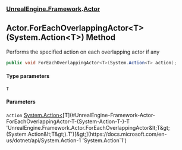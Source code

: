 ### [UnrealEngine.Framework](./UnrealEngine-Framework.md 'UnrealEngine.Framework').[Actor](./Actor.md 'UnrealEngine.Framework.Actor')
## Actor.ForEachOverlappingActor&lt;T&gt;(System.Action&lt;T&gt;) Method
Performs the specified action on each overlapping actor if any  
```csharp
public void ForEachOverlappingActor<T>(System.Action<T> action);
```
#### Type parameters
<a name='UnrealEngine-Framework-Actor-ForEachOverlappingActor-T-(System-Action-T-)-T'></a>
`T`  
  
#### Parameters
<a name='UnrealEngine-Framework-Actor-ForEachOverlappingActor-T-(System-Action-T-)-action'></a>
`action` [System.Action&lt;](https://docs.microsoft.com/en-us/dotnet/api/System.Action-1 'System.Action`1')[T](#UnrealEngine-Framework-Actor-ForEachOverlappingActor-T-(System-Action-T-)-T 'UnrealEngine.Framework.Actor.ForEachOverlappingActor&lt;T&gt;(System.Action&lt;T&gt;).T')[&gt;](https://docs.microsoft.com/en-us/dotnet/api/System.Action-1 'System.Action`1')  
  
